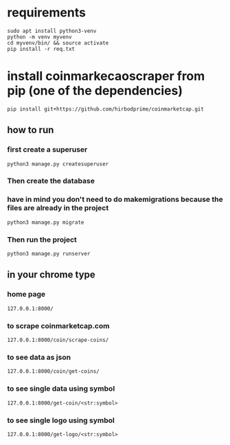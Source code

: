 # requirements 
``` sudo apt install python3-venv ```  
``` python -m venv myvenv ```  
``` cd myvenv/bin/ && source activate ```  
``` pip install -r req.txt ```  

# install coinmarkecaoscraper from pip (one of the dependencies)
```
pip install git+https://github.com/hirbodprime/coinmarketcap.git
```


## how to run
### first create a superuser
```   
python3 manage.py createsuperuser 
```  

### Then create the database
### have in mind you don't need to do makemigrations because the files are already in the project
```
python3 manage.py migrate
```
### Then run the project
```
python3 manage.py runserver
```
## in your chrome type
### home page 
```
127.0.0.1:8000/ 
```

### to scrape coinmarketcap.com 
```
127.0.0.1:8000/coin/scrape-coins/ 
```
### to see data as json
```
127.0.0.1:8000/coin/get-coins/ 
```
### to see single data using symbol
```
127.0.0.1:8000/get-coin/<str:symbol>
```
### to see single logo using symbol
```
127.0.0.1:8000/get-logo/<str:symbol>
```



